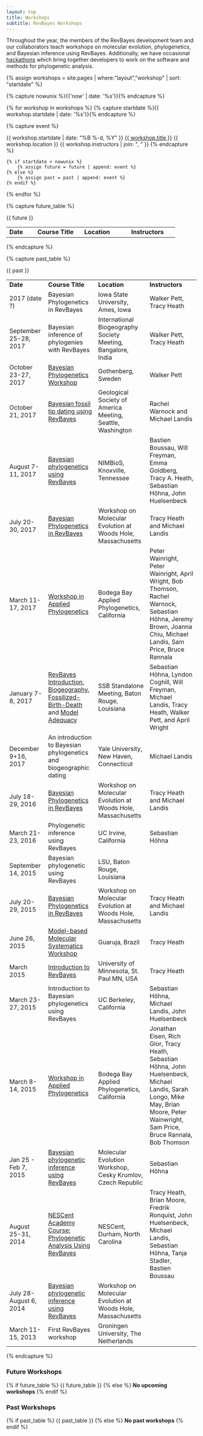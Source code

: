 ```yaml
---
layout: top
title: Workshops
subtitle: RevBayes Workshops
---
```


Throughout the year, the members of the RevBayes development team and our collaborators teach workshops on molecular evolution, phylogenetics, and Bayesian inference using RevBayes. Additionally, we have occasional <a href="{{ site.baseurl }}{{ page.url }}{% link workshops/hackathons.md %}">hackathons</a> which bring together developers to work on the software and methods for phylogenetic analysis. 

{% assign workshops = site.pages | where:"layout","workshop" | sort: "startdate" %}

{% capture nowunix %}{{'now' | date: '%s'}}{% endcapture %}

{% for workshop in workshops %}
	{% capture startdate %}{{ workshop.startdate | date: '%s'}}{% endcapture %}

{% capture event %}
<tr>
<td>{{ workshop.startdate | date: "%B %-d, %Y" }}</td>
<td><a href="{{ site.baseurl }}{{ workshop.url }}">{{ workshop.title }}</a></td>
<td>{{ workshop.location }}</td>
<td>{{ workshop.instructors | join: ", " }}</td>
</tr>
{% endcapture %}

	{% if startdate > nowunix %}
		{% assign future = future | append: event %}
	{% else %}
		{% assign past = past | append: event %}
	{% endif %}
{% endfor %}

{% capture future_table %}
<table class="table table-striped" style="width:100%">
<tr>
<td width="15%"><b>Date</b></td>
<td width="25%"><b>Course Title</b></td>
<td width="25%"><b>Location</b></td>
<td width="25%"><b>Instructors</b></td>
</tr>
{{ future }}
</table>
{% endcapture %}

{% capture past_table %}
<table class="table table-striped" style="width:100%">
<tr>
<td width="15%"><b>Date</b></td>
<td width="25%"><b>Course Title</b></td>
<td width="25%"><b>Location</b></td>
<td width="25%"><b>Instructors</b></td>
</tr>
{{ past }}
<tr>
    <td>2017 (date ?)</td>
    <td>Bayesian Phylogenetics in RevBayes</td>
    <td>Iowa State University, Ames, Iowa</td>
    <td>Walker Pett, Tracy Heath</td>
</tr>
<tr>
    <td>September 25-28, 2017</td>
    <td> Bayesian inference of phylogenies with RevBayes</td>
    <td>International Biogeography Society Meeting, Bangalore, India</td>
    <td>Walker Pett, Tracy Heath</td>
</tr>
<tr>
    <td>October 23-27, 2017</td>
    <td><a href="http://www.forbio.uio.no/events/courses/2017/RevBayes_and_BEAST2.html">Bayesian Phylogenetics Workshop</a></td>
    <td>Gothenberg, Sweden</td>
    <td>Walker Pett</td>
</tr>
<tr>
    <td>October 21, 2017</td>
    <td><a href="https://github.com/mlandis/revbayes_fossils">Bayesian fossil tip dating using RevBayes</a></td>
    <td>Geological Society of America Meeting, Seattle, Washington</td>
    <td>Rachel Warnock and Michael Landis</td>
</tr>
<tr>
    <td>August 7-11, 2017</td>
    <td><a href="http://www.nimbios.org/tutorials/revbayes">Bayesian phylogenetics using RevBayes</a></td>
    <td>NIMBioS, Knoxville, Tennessee</td>
    <td>Bastien Boussau, Will Freyman, Emma Goldberg, Tracy A. Heath, Sebastian Höhna, John Huelsenbeck</td>
</tr>
<tr>
    <td>July 20-30, 2017</td>
    <td><a href="https://molevol.mbl.edu/index.php/RevBayes">Bayesian Phylogenetics in RevBayes</a></td>
    <td>Workshop on Molecular Evolution at Woods Hole, Massachusetts</td>
    <td>Tracy Heath and Michael Landis</td>
</tr>
<tr>
    <td>March 11-17, 2017</td>
    <td><a href="http://treethinkers.org/2017-bodega-applied-phylogenetics-workshop/">Workshop in Applied Phylogenetics</a></td>
    <td>Bodega Bay Applied Phylogenetics, California</td>
    <td>Peter Wainright, Peter Wainright, April Wright, Bob Thomson, Rachel Warnock, Sebastian Höhna,
    Jeremy Brown, Joanna Chiu, Michael Landis, Sam Price, Bruce Rannala</td>
</tr>
<tr>
    <td>January 7-8, 2017</td>
    <td>
        <a href="https://github.com/ssb2017/revbayes_intro">RevBayes Introduction</a>, 
        <a href="https://github.com/ssb2017/revbayes_biogeography">Biogeography</a>, 
        <a href="https://github.com/ssb2017/revbayes_fossils">Fossilized-Birth-Death</a> and 
        <a href="https://github.com/ssb2017/revbayes_reliability">Model Adequacy</a>
    </td>
    <td>SSB Standalone Meeting, Baton Rouge, Louisiana</td>
    <td>Sebastian Höhna, Lyndon Coghill, Will Freyman, Michael Landis, Tracy Heath, Walker Pett, and April Wright</td>
</tr>
<tr>
    <td>December 9+16, 2017</td>
    <td>An introduction to Bayesian phylogenetics and biogeographic dating</td>
    <td>Yale University, New Haven, Connecticut</td>
    <td>Michael Landis</td>
</tr>
<tr>
    <td>July 18-29, 2016</td>
    <td><a href="https://molevol.mbl.edu/index.php/RevBayes">Bayesian Phylogenetics in RevBayes</a></td>
    <td>Workshop on Molecular Evolution at Woods Hole, Massachusetts</td>
    <td>Tracy Heath and Michael Landis</td>
</tr>
<tr>
    <td>March 21-23, 2016</td>
    <td>Phylogenetic inference using RevBayes</td>
    <td>UC Irvine, California</td>
    <td>Sebastian Höhna</td>
</tr>
<tr>
    <td>September 14, 2015</td>
    <td>Bayesian phylogenetic using RevBayes</td>
    <td>LSU, Baton Rouge, Louisiana</td>
    <td></td>
</tr>
<tr>
    <td>July 20-29, 2015</td>
    <td><a href="https://molevol.mbl.edu/index.php/RevBayes">Bayesian Phylogenetics in RevBayes</a></td>
    <td>Workshop on Molecular Evolution at Woods Hole, Massachusetts</td>
    <td>Tracy Heath and Michael Landis</td>
</tr>
<tr>
    <td>June 26, 2015</td>
    <td><a href="http://phyloworks.org/resources/evol2015ws.html">Model-based Molecular Systematics Workshop</a></td>
    <td>Guaruja, Brazil</td>
    <td>Tracy Heath</td>
</tr>
<tr>
    <td>March 2015</td>
    <td><a href="http://phyloworks.org/resources/revbayesintro.html">Introduction to RevBayes</a></td>
    <td>University of Minnesota, St. Paul MN, USA</td>
    <td>Tracy Heath</td>
</tr>
<tr>
    <td>March 23-27, 2015</td>
    <td>Introduction to Bayesian phylogenetics using RevBayes</td>
    <td>UC Berkeley, California</td>
    <td>Sebastian Höhna, Michael Landis, John Huelsenbeck</td>
</tr>
<tr>
    <td>March 8-14, 2015</td>
    <td><a href="http://treethinkers.org/2015-bodega-applied-phylogenetics-workshop/">Workshop in Applied Phylogenetics</a></td>
    <td>Bodega Bay Applied Phylogenetics, California</td>
    <td>Jonathan Eisen, Rich Glor, Tracy Heath, Sebastian Höhna, John Huelsenbeck, Michael Landis, Sarah Longo, Mike May, Brian Moore, Peter Wainwright, Sam Price, Bruce Rannala, Bob Thomson</td>
</tr>
<tr>
    <td>Jan 25 - Feb 7, 2015</td>
    <td><a href="http://evomics.org/workshops/workshop-on-molecular-evolution/2015-workshop-on-molecular-evolution-cesky-krumlov/">Bayesian phylogenetic inference using RevBayes</a></td>
    <td>Molecular Evolution Workshop, Cesky Krumlov, Czech Republic</td>
    <td>Sebastian Höhna</td>
</tr>
<tr>
    <td>August 25-31, 2014</td>
    <td><a href="https://www.nescent.org/science/awards_summary.php-id=431.html">NESCent Academy Course: Phylogenetic Analysis Using RevBayes</a></td>
    <td>NESCent, Durham, North Carolina</td>
    <td>Tracy Heath, Brian Moore, Fredrik Ronquist, John Huelsenbeck, Michael Landis, Sebastian Höhna, Tanja Stadler, Bastien Boussau</td>
</tr>
<tr>
    <td>July 28-August 6, 2014</td>
    <td><a href="https://molevol.mbl.edu/index.php/RevBayes">Bayesian phylogenetic inference using RevBayes</a></td>
    <td>Workshop on Molecular Evolution at Woods Hole, Massachusetts</td>
    <td></td>
</tr>
<tr>
    <td>March 11-15, 2013</td>
    <td>First RevBayes workshop</td>
    <td>Groningen University, The Netherlands</td>
    <td></td>
</tr>
</table>
{% endcapture %}

### Future Workshops

{% if future_table %}
{{ future_table }}
{% else %}
**No upcoming workshops**
{% endif %}

### Past Workshops

{% if past_table %}
{{ past_table }}
{% else %}
**No past workshops**
{% endif %}
